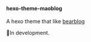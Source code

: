 #### hexo-theme-maoblog

A hexo theme that like [bearblog](https://github.com/HermanMartinus/bearblog)

🚧In development.